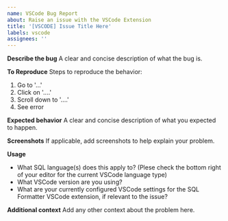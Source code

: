 ```yaml
---
name: VSCode Bug Report
about: Raise an issue with the VSCode Extension
title: '[VSCODE] Issue Title Here'
labels: vscode
assignees: ''
---
```


**Describe the bug**
A clear and concise description of what the bug is.

**To Reproduce**
Steps to reproduce the behavior:

1. Go to '...'
2. Click on '....'
3. Scroll down to '....'
4. See error

**Expected behavior**
A clear and concise description of what you expected to happen.

**Screenshots**
If applicable, add screenshots to help explain your problem.

**Usage**

- What SQL language(s) does this apply to? (Plese check the bottom right of your editor for the current VSCode language type)
- What VSCode version are you using?
- What are your currently configured VSCode settings for the SQL Formatter VSCode extension, if relevant to the issue?

**Additional context**
Add any other context about the problem here.
